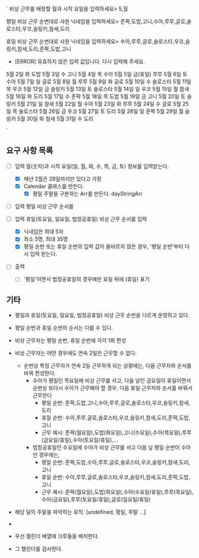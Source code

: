 `
비상 근무를 배정할 월과 시작 요일을 입력하세요> 5,월

평일 비상 근무 순번대로 사원 닉네임을 입력하세요> 준팍,도밥,고니,수아,루루,글로,솔로스타,우코,슬링키,참새,도리

휴일 비상 근무 순번대로 사원 닉네임을 입력하세요> 수아,루루,글로,솔로스타,우코,슬링키,참새,도리,준팍,도밥,고니

- [ERROR] 유효하지 않은 입력 값입니다. 다시 입력해 주세요.

5월 2일 화 도밥
5월 3일 수 고니
5월 4일 목 수아
5월 5일 금(휴일) 루루
5월 6일 토 수아
5월 7일 일 글로
5월 8일 월 루루
5월 9일 화 글로
5월 10일 수 솔로스타
5월 11일 목 우코
5월 12일 금 슬링키
5월 13일 토 솔로스타
5월 14일 일 우코
5월 15일 월 참새
5월 16일 화 도리
5월 17일 수 준팍
5월 18일 목 도밥
5월 19일 금 고니
5월 20일 토 슬링키
5월 21일 일 참새
5월 22일 월 수아
5월 23일 화 루루
5월 24일 수 글로
5월 25일 목 솔로스타
5월 26일 금 우코
5월 27일 토 도리
5월 28일 일 준팍
5월 29일 월 슬링키
5월 30일 화 참새
5월 31일 수 도리

`

## 요구 사항 목록

- [ ] 입력 월(숫자)과 시작 요일(일, 월, 화, 수, 목, 금, 토) 정보를 입력받는다.

  - [x] 매년 2월은 28일까지만 있다고 가정
  - [x] Calendar 클래스를 만든다.
    - [x] 평일 주말을 구분하는 Arr를 만든다. dayStringArr

- [ ] 입력 평일 비상 근무 순서를

- [ ] 입력 휴일(토요일, 일요일, 법정공휴일) 비상 근무 순서를 입력

  - [x] 닉네임은 최대 5자
  - [x] 최소 5명, 최대 35명
  - [x] 평일 순번 또는 휴일 순번의 입력 값이 올바르지 않은 경우, '평일 순번'부터 다시 입력 받는다.

- [ ] 출력
  - [ ] '평일'이면서 법정공휴일의 경우에만 요일 뒤에 (휴일) 표기

## 기타

- 평일과 휴일(토요일, 일요일, 법정공휴일) 비상 근무 순번을 다르게 운영하고 있다.
- 평일 순번과 휴일 순번의 순서는 다를 수 있다.
- 비상 근무자는 평일 순번, 휴일 순번에 각각 1회 편성
- 비상 근무자는 어떤 경우에도 연속 2일은 근무할 수 없다.

  - 순번상 특정 근무자가 연속 2일 근무하게 되는 상황에는, 다음 근무자와 순서를 바꿔 편성한다.
    - 수아가 평일인 목요일에 비상 근무를 서고, 다음 날인 금요일이 휴일이면서 순번상 또다시 수아가 근무해야 할 경우, 다음 휴일 근무자와 순서를 바꿔서 근무한다
      - 평일 순번: 준팍,도밥,고니,수아,루루,글로,솔로스타,우코,슬링키,참새,도리
      - 휴일 순번: 수아,루루,글로,솔로스타,우코,슬링키,참새,도리,준팍,도밥,고니
      - 근무 예시: 준팍(월요일),도밥(화요일),고니(수요일),수아(목요일),루루(금요일/휴일),수아(토요일/휴일),...
    - 법정공휴일인 수요일에 수아가 비상 근무를 서고 다음 날 평일 순번이 수아인 경우에는,
      - 평일 순번: 준팍,도밥,수아,루루,글로,솔로스타,우코,슬링키,참새,도리,고니
      - 휴일 순번: 수아,루루,글로,솔로스타,우코,슬링키,참새,도리,준팍,도밥,고니
      - 근무 예시: 준팍(월요일),도밥(화요일),수아(수요일/휴일),루루(목요일),수아(금요일),루루(토요일/휴일),글로(일요일/휴일)

- 해당 달의 주말을 파악하는 로직. [undefined, 평일, 주말 ...]
-
- 우선 캘린더 배열에 크루들을 배치한다.
- 그 캘린더를 검사한다.
